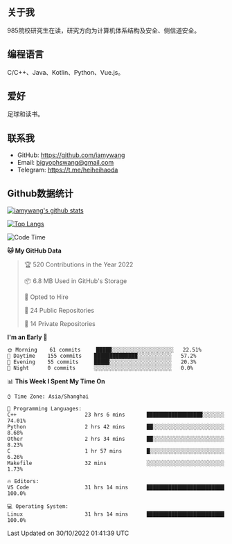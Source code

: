 ## 关于我

985院校研究生在读，研究方向为计算机体系结构及安全、侧信道安全。

## 编程语言

C/C++、Java、Kotlin、Python、Vue.js。

## 爱好

足球和读书。

## 联系我

- GitHub: https://github.com/iamywang
- Email: bigyophswang@gmail.com
- Telegram: https://t.me/heiheihaoda

## Github数据统计

[![iamywang's github stats](https://github-readme-stats.vercel.app/api?username=iamywang&count_private=true&show_icons=true)]()

[![Top Langs](https://github-readme-stats.vercel.app/api/top-langs/?username=iamywang&layout=compact)]()

<!--START_SECTION:waka-->
![Code Time](http://img.shields.io/badge/Code%20Time-644%20hrs%2059%20mins-blue)

**🐱 My GitHub Data** 

> 🏆 520 Contributions in the Year 2022
 > 
> 📦 6.8 MB Used in GitHub's Storage 
 > 
> 💼 Opted to Hire
 > 
> 📜 24 Public Repositories 
 > 
> 🔑 14 Private Repositories  
 > 
**I'm an Early 🐤** 

```text
🌞 Morning    61 commits     █████░░░░░░░░░░░░░░░░░░░░   22.51% 
🌆 Daytime    155 commits    ██████████████░░░░░░░░░░░   57.2% 
🌃 Evening    55 commits     █████░░░░░░░░░░░░░░░░░░░░   20.3% 
🌙 Night      0 commits      ░░░░░░░░░░░░░░░░░░░░░░░░░   0.0%

```


📊 **This Week I Spent My Time On** 

```text
⌚︎ Time Zone: Asia/Shanghai

💬 Programming Languages: 
C++                      23 hrs 6 mins       ██████████████████░░░░░░░   74.01% 
Python                   2 hrs 42 mins       ██░░░░░░░░░░░░░░░░░░░░░░░   8.68% 
Other                    2 hrs 34 mins       ██░░░░░░░░░░░░░░░░░░░░░░░   8.23% 
C                        1 hr 57 mins        █░░░░░░░░░░░░░░░░░░░░░░░░   6.26% 
Makefile                 32 mins             ░░░░░░░░░░░░░░░░░░░░░░░░░   1.73%

🔥 Editors: 
VS Code                  31 hrs 14 mins      █████████████████████████   100.0%

💻 Operating System: 
Linux                    31 hrs 14 mins      █████████████████████████   100.0%

```


 Last Updated on 30/10/2022 01:41:39 UTC
<!--END_SECTION:waka-->
